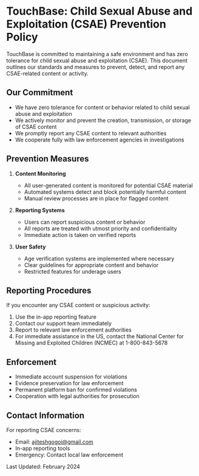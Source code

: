 # TouchBase: Child Sexual Abuse and Exploitation (CSAE) Prevention Policy

TouchBase is committed to maintaining a safe environment and has zero tolerance for child sexual abuse and exploitation (CSAE). This document outlines our standards and measures to prevent, detect, and report any CSAE-related content or activity.

## Our Commitment

- We have zero tolerance for content or behavior related to child sexual abuse and exploitation
- We actively monitor and prevent the creation, transmission, or storage of CSAE content
- We promptly report any CSAE content to relevant authorities
- We cooperate fully with law enforcement agencies in investigations

## Prevention Measures

1. **Content Monitoring**
   - All user-generated content is monitored for potential CSAE material
   - Automated systems detect and block potentially harmful content
   - Manual review processes are in place for flagged content

2. **Reporting Systems**
   - Users can report suspicious content or behavior
   - All reports are treated with utmost priority and confidentiality
   - Immediate action is taken on verified reports

3. **User Safety**
   - Age verification systems are implemented where necessary
   - Clear guidelines for appropriate content and behavior
   - Restricted features for underage users

## Reporting Procedures

If you encounter any CSAE content or suspicious activity:

1. Use the in-app reporting feature
2. Contact our support team immediately
3. Report to relevant law enforcement authorities
4. For immediate assistance in the US, contact the National Center for Missing and Exploited Children (NCMEC) at 1-800-843-5678

## Enforcement

- Immediate account suspension for violations
- Evidence preservation for law enforcement
- Permanent platform ban for confirmed violations
- Cooperation with legal authorities for prosecution

## Contact Information

For reporting CSAE concerns:
- Email: ajiteshgogoi@gmail.com
- In-app reporting tools
- Emergency: Contact local law enforcement

Last Updated: February 2024